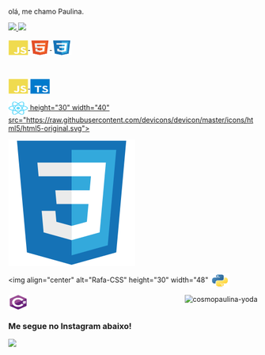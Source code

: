 olá, me chamo Paulina.

 <div>
   <a href="https://github.com/Cosmopaulina">
   <img height="180em" src="https://github-readme-stats.vercel.app/api?username=Cosmopaulina&show_icons=true&theme=tokyonight&include_all_commits=true&count_private=true"/>
   <img height="180em" src="https://github-readme-stats.vercel.app/api/top-langs/?username=Cosmopaulina&layout=compact&langs_count=6&theme=tokyonight"/>
</div>
    
<div style="display: inline_block"><br>
  <img align="center" alt="Js" height="30" width="40" src="https://raw.githubusercontent.com/devicons/devicon/master/icons/javascript/javascript-plain.svg">
  <img align="center" alt="HTML" height="30" width="40" src="https://raw.githubusercontent.com/devicons/devicon/master/icons/html5/html5-original.svg">
  <img align="center" alt="CSS" height="30" width="40" src="https://raw.githubusercontent.com/devicons/devicon/master/icons/css3/css3-original.svg">
</div>
 
<br>

</div>

<div style="display: inline_block"><br>

<img align="center" alt="cosmopaulina" height="30" width="40" src="https://raw.githubusercontent.com/devicons/devicon/master/icons/javascript/javascript-plain.svg"> <img align="center" alt="cosmopaulinaTs" height="30" width="40" src="https://raw.githubusercontent.com/devicons/devicon/master/icons/typescript/typescript-plain.svg">

<img align="center" alt="cosmopaulina-React" height="30" width="40" src="https://raw.githubusercontent.com/devicons/devicon/master/icons/react/react-original.svg"> height="30" width="40" src="https://raw.githubusercontent.com/devicons/devicon/master/icons/html5/html5-original.svg">

<img align="center" alt="cosmopaulina-HTML" src="https://raw.githubusercontent.com/devicons/devicon/master/icons/css3/css3-original.svg">

<img align="center" alt="Rafa-CSS" height="30" width="48" <img align="center" alt="cosmopaulina-Python" height="30" width="40" src="https://raw.githubusercontent.com/devicons/devicon/master/icons/python/python-original.svg">

<img align="center" alt="cosmopaulina-Csharp" height="30" width="40" src="https://raw.githubusercontent.com/devicons/devicon/master/icons/csharp/csharp-original.svg">

<img align="right" alt="cosmopaulina-yoda" src="https://cdn.discordapp.com/attachments/795358919417397249/825430589581688872/hi.gif">

</div>
 
### Me segue no Instagram abaixo!
 
<div> 
 <a href="https://instagram.com/cosmo_paula_" target="blank"><img src="https://img.shields.io/badge/-Instagram-X23E4405F?style-for-the-badgeslogo-instagram&logoColor-white"target- blank"></a>
</div>
